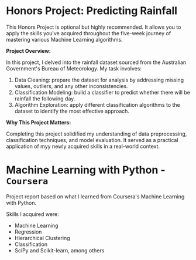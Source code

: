 # Honors Project: Predicting Rainfall

This Honors Project is optional but highly recommended. It allows you to apply the skills you've acquired throughout the five-week journey of mastering various Machine Learning algorithms.

**Project Overview:**

In this project, I delved into the rainfall dataset sourced from the Australian Government's Bureau of Meteorology. My task involves:

1. Data Cleaning: prepare the dataset for analysis by addressing missing values, outliers, and any other inconsistencies.
2. Classification Modeling: build a classifier to predict whether there will be rainfall the following day.
3. Algorithm Exploration: apply different classification algorithms to the dataset to identify the most effective approach.

**Why This Project Matters:**

Completing this project solidified my understanding of data preprocessing, classification techniques, and model evaluation. It served as a practical application of myy newly acquired skills in a real-world context.

# Machine Learning with Python - `Coursera`
Project report based on what I learned from Coursera's Machine Learning with Python.



Skills I acquired were:
- Machine Learning
- Regression
- Hierarchical Clustering
- Classification
- SciPy and Scikit-learn, among others



